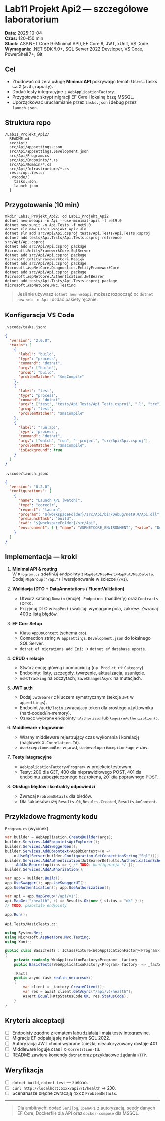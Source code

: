 # Lab11 Projekt Api2 — szczegółowe laboratorium

**Data:** 2025-10-04  
**Czas:** 120–150 min  
**Stack:** ASP.NET Core 9 (Minimal API), EF Core 9, JWT, xUnit, VS Code  
**Wymagania:** .NET SDK 9.0+, SQL Server 2022 Developer, VS Code, PowerShell 7+, Git

## Cel
- Zbudować od zera usługę **Minimal API** pokrywając temat: Users+Tasks cz.2 (auth, raporty).
- Dodać testy integracyjne z `WebApplicationFactory`.
- Przygotować skrypt migracji EF Core i lokalną bazę MSSQL.
- Uporządkować uruchamianie przez `tasks.json` i debug przez `launch.json`.

## Struktura repo
```
/Lab11_Projekt_Api2/
  README.md
  src/Api/
  src/Api/appsettings.json
  src/Api/appsettings.Development.json
  src/Api/Program.cs
  src/Api/Endpoints/*.cs
  src/Api/Domain/*.cs
  src/Api/Infrastructure/*.cs
  tests/Api.Tests/
  .vscode/{
    tasks.json,
    launch.json
  }
```

## Przygotowanie (10 min)
```pwsh
mkdir Lab11_Projekt_Api2; cd Lab11_Projekt_Api2
dotnet new webapi -n Api --use-minimal-apis -f net9.0
dotnet new xunit -n Api.Tests -f net9.0
dotnet sln new Lab11_Projekt_Api2.sln
dotnet sln add src/Api/Api.csproj tests/Api.Tests/Api.Tests.csproj
dotnet add tests/Api.Tests/Api.Tests.csproj reference src/Api/Api.csproj
dotnet add src/Api/Api.csproj package Microsoft.EntityFrameworkCore.SqlServer
dotnet add src/Api/Api.csproj package Microsoft.EntityFrameworkCore.Design
dotnet add src/Api/Api.csproj package Microsoft.AspNetCore.Diagnostics.EntityFrameworkCore
dotnet add src/Api/Api.csproj package Microsoft.AspNetCore.Authentication.JwtBearer
dotnet add tests/Api.Tests/Api.Tests.csproj package Microsoft.AspNetCore.Mvc.Testing
```

> Jeśli nie używasz `dotnet new webapi`, możesz rozpocząć od `dotnet new web -n Api` i dodać pakiety ręcznie.

## Konfiguracja VS Code
`.vscode/tasks.json`:
```json
{
  "version": "2.0.0",
  "tasks": [
    {
      "label": "build",
      "type": "process",
      "command": "dotnet",
      "args": ["build"],
      "group": "build",
      "problemMatcher": "$msCompile"
    },
    {
      "label": "test",
      "type": "process",
      "command": "dotnet",
      "args": ["test", "tests/Api.Tests/Api.Tests.csproj", "-l", "trx"],
      "group": "test",
      "problemMatcher": "$msCompile"
    },
    {
      "label": "run:api",
      "type": "process",
      "command": "dotnet",
      "args": ["watch", "run", "--project", "src/Api/Api.csproj"],
      "problemMatcher": "$msCompile",
      "isBackground": true
    }
  ]
}
```

`.vscode/launch.json`:
```json
{
  "version": "0.2.0",
  "configurations": [
    {
      "name": "Launch API (watch)",
      "type": "coreclr",
      "request": "launch",
      "program": "${workspaceFolder}/src/Api/bin/Debug/net9.0/Api.dll",
      "preLaunchTask": "build",
      "cwd": "${workspaceFolder}/src/Api",
      "environment": [ { "name": "ASPNETCORE_ENVIRONMENT", "value": "Development" } ]
    }
  ]
}
```

## Implementacja — kroki
1. **Minimal API & routing**  
   W `Program.cs` zdefiniuj endpointy z `MapGet/MapPost/MapPut/MapDelete`. Dodaj `MapGroup("/api")` i wersjonowanie w ścieżce (`/v1`).

2. **Walidacja (DTO + DataAnnotations / FluentValidation)**  
   - Utwórz katalog `Domain` (encje) i `Endpoints` (handler’y) oraz `Contracts` (DTO).  
   - Przyjmuj DTO w `MapPost` i waliduj: wymagane pola, zakresy. Zwracaj 400 z listą błędów.

3. **EF Core Setup**  
   - Klasa `AppDbContext` (schema `dbo`).  
   - Connection string w `appsettings.Development.json` do lokalnego SQL Server.  
   - `dotnet ef migrations add Init` → `dotnet ef database update`.

4. **CRUD + relacje**  
   - Stwórz encję główną i pomocniczą (np. `Product` ↔ `Category`).  
   - Endpointy: listy, szczegóły, tworzenie, aktualizacja, usunięcie.  
   - `AsNoTracking` na odczytach; `SaveChangesAsync` na mutacjach.

5. **JWT auth**  
   - Dodaj `JwtBearer` z kluczem symetrycznym (sekcja `Jwt` w `appsettings`).  
   - Endpoint `/auth/login` zwracający token dla prostego użytkownika (hard‑coded/in‑memory).  
   - Oznacz wybrane endpointy `[Authorize]` lub `RequireAuthorization()`.

6. **Middleware + logowanie**  
   - Własny middleware rejestrujący czas wykonania i korelację (nagłówek `X-Correlation-Id`).  
   - `UseExceptionHandler` w prod, `UseDeveloperExceptionPage` w dev.

7. **Testy integracyjne**  
   - `WebApplicationFactory<Program>` w projekcie testowym.  
   - Testy: 200 dla GET, 400 dla nieprawidłowego POST, 401 dla endpointu zabezpieczonego bez tokena, 201 dla poprawnego POST.

8. **Obsługa błędów i kontrakty odpowiedzi**  
   - Zwracaj `ProblemDetails` dla błędów.  
   - Dla sukcesów użyj `Results.Ok`, `Results.Created`, `Results.NoContent`.

## Przykładowe fragmenty kodu

`Program.cs` (wycinek):
```csharp
var builder = WebApplication.CreateBuilder(args);
builder.Services.AddEndpointsApiExplorer();
builder.Services.AddSwaggerGen();
builder.Services.AddDbContext<AppDbContext>(o =>
    o.UseSqlServer(builder.Configuration.GetConnectionString("Sql")));
builder.Services.AddAuthentication(JwtBearerDefaults.AuthenticationScheme)
    .AddJwtBearer(options => { /* TODO: konfiguracja */ });
builder.Services.AddAuthorization();

var app = builder.Build();
app.UseSwagger(); app.UseSwaggerUI();
app.UseAuthentication(); app.UseAuthorization();

var api = app.MapGroup("/api/v1");
api.MapGet("/health", () => Results.Ok(new { status = "ok" }));
// TODO: pozostałe endpointy

app.Run();
```

`Api.Tests/BasicTests.cs`:
```csharp
using System.Net;
using Microsoft.AspNetCore.Mvc.Testing;
using Xunit;

public class BasicTests : IClassFixture<WebApplicationFactory<Program>>
{
    private readonly WebApplicationFactory<Program> _factory;
    public BasicTests(WebApplicationFactory<Program> factory) => _factory = factory;

    [Fact]
    public async Task Health_ReturnsOk()
    {
        var client = _factory.CreateClient();
        var res = await client.GetAsync("/api/v1/health");
        Assert.Equal(HttpStatusCode.OK, res.StatusCode);
    }
}
```

## Kryteria akceptacji
- [ ] Endpointy zgodne z tematem labu działają i mają testy integracyjne.  
- [ ] Migracje EF odpalają się na lokalnym SQL 2022.  
- [ ] Autoryzacja JWT chroni wybrane ścieżki; nieautoryzowany dostaje 401.  
- [ ] Middleware loguje czas i `X-Correlation-Id`.  
- [ ] README zawiera komendy `dotnet` oraz przykładowe żądania `HTTP`.

## Weryfikacja
- [ ] `dotnet build`, `dotnet test` — zielono.  
- [ ] `curl http://localhost:5xxx/api/v1/health` → 200.  
- [ ] Scenariusze błędne zwracają 4xx z `ProblemDetails`.  

---

> Dla ambitnych: dodać `Serilog`, `OpenAPI` z autoryzacją, seedy danych EF Core, Dockerfile dla API oraz `docker-compose` dla MSSQL.

